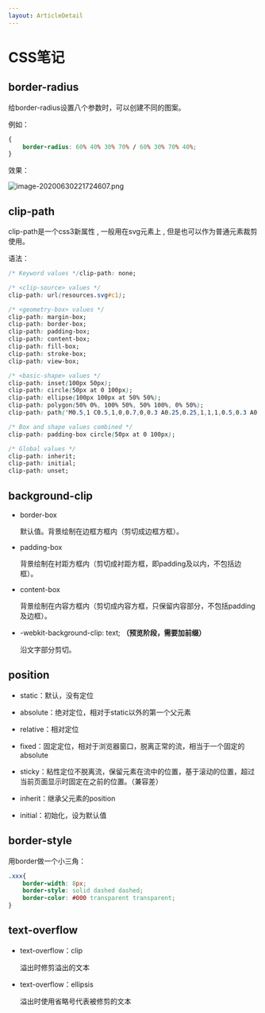 ```yaml
---
layout: ArticleDetail
---
```


# CSS笔记

## border-radius

给border-radius设置八个参数时，可以创建不同的图案。

例如：

~~~css
{
    border-radius: 60% 40% 30% 70% / 60% 30% 70% 40%;
}
~~~

效果：

![image-20200630221724607.png](https://i.loli.net/2020/09/08/InrgDchJSyWH3OT.png)



## clip-path

clip-path是一个css3新属性 , 一般用在svg元素上 , 但是也可以作为普通元素裁剪使用。

语法：

```css
/* Keyword values */clip-path: none;

/* <clip-source> values */ 
clip-path: url(resources.svg#c1);

/* <geometry-box> values */
clip-path: margin-box;
clip-path: border-box;
clip-path: padding-box;
clip-path: content-box;
clip-path: fill-box;
clip-path: stroke-box;
clip-path: view-box;

/* <basic-shape> values */
clip-path: inset(100px 50px);
clip-path: circle(50px at 0 100px);
clip-path: ellipse(100px 100px at 50% 50%);
clip-path: polygon(50% 0%, 100% 50%, 50% 100%, 0% 50%);
clip-path: path('M0.5,1 C0.5,1,0,0.7,0,0.3 A0.25,0.25,1,1,1,0.5,0.3 A0.25,0.25,1,1,1,1,0.3 C1,0.7,0.5,1,0.5,1 Z');

/* Box and shape values combined */
clip-path: padding-box circle(50px at 0 100px);

/* Global values */
clip-path: inherit;
clip-path: initial;
clip-path: unset;
```



## background-clip

- border-box

  默认值。背景绘制在边框方框内（剪切成边框方框）。

- padding-box

  背景绘制在衬距方框内（剪切成衬距方框，即padding及以内，不包括边框）。

- content-box

  背景绘制在内容方框内（剪切成内容方框，只保留内容部分，不包括padding及边框）。

- -webkit-background-clip: text;   **（预览阶段，需要加前缀）**

  沿文字部分剪切。

  

## position

- static：默认，没有定位

- absolute：绝对定位，相对于static以外的第一个父元素
- relative：相对定位
- fixed：固定定位，相对于浏览器窗口，脱离正常的流，相当于一个固定的absolute
- sticky：粘性定位不脱离流，保留元素在流中的位置，基于滚动的位置，超过当前页面显示时固定在之前的位置。（兼容差）

- inherit：继承父元素的position
- initial：初始化，设为默认值



## border-style

用border做一个小三角：

~~~css
.xxx{
    border-width: 8px;
    border-style: solid dashed dashed;
    border-color: #000 transparent transparent;
}
~~~



## text-overflow

- text-overflow：clip

  溢出时修剪溢出的文本

- text-overflow：ellipsis

  溢出时使用省略号代表被修剪的文本

